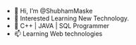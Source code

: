 - 👋 Hi, I’m @ShubhamMaske
- 🌱 Interested Learning New Technology.
- 💞️ C++ | JAVA | SQL Programmer
- 📫 Learning Web technologies

<!---
ShubhamMaske/ShubhamMaske is a ✨ special ✨ repository because its `README.md` (this file) appears on your GitHub profile.
You can click the Preview link to take a look at your changes.
--->
